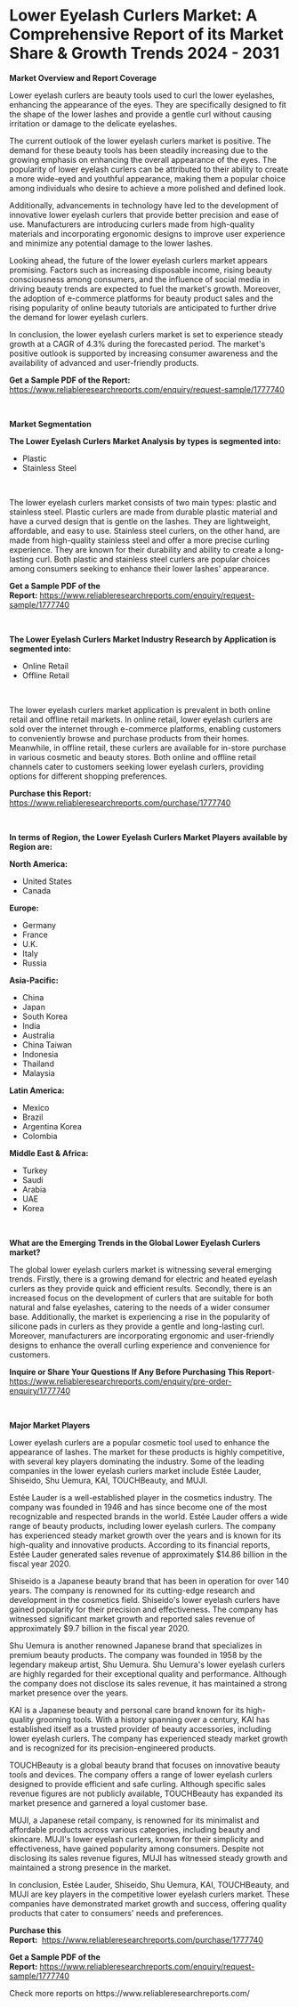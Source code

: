 <p><h1>Lower Eyelash Curlers Market: A Comprehensive Report of its Market Share & Growth Trends 2024 - 2031</h1></p><p><strong>Market Overview and Report Coverage</strong></p>
<p><p>Lower eyelash curlers are beauty tools used to curl the lower eyelashes, enhancing the appearance of the eyes. They are specifically designed to fit the shape of the lower lashes and provide a gentle curl without causing irritation or damage to the delicate eyelashes.</p><p>The current outlook of the lower eyelash curlers market is positive. The demand for these beauty tools has been steadily increasing due to the growing emphasis on enhancing the overall appearance of the eyes. The popularity of lower eyelash curlers can be attributed to their ability to create a more wide-eyed and youthful appearance, making them a popular choice among individuals who desire to achieve a more polished and defined look.</p><p>Additionally, advancements in technology have led to the development of innovative lower eyelash curlers that provide better precision and ease of use. Manufacturers are introducing curlers made from high-quality materials and incorporating ergonomic designs to improve user experience and minimize any potential damage to the lower lashes.</p><p>Looking ahead, the future of the lower eyelash curlers market appears promising. Factors such as increasing disposable income, rising beauty consciousness among consumers, and the influence of social media in driving beauty trends are expected to fuel the market's growth. Moreover, the adoption of e-commerce platforms for beauty product sales and the rising popularity of online beauty tutorials are anticipated to further drive the demand for lower eyelash curlers.</p><p>In conclusion, the lower eyelash curlers market is set to experience steady growth at a CAGR of 4.3% during the forecasted period. The market's positive outlook is supported by increasing consumer awareness and the availability of advanced and user-friendly products.</p></p>
<p><strong>Get a Sample PDF of the Report:</strong> <a href="https://www.reliableresearchreports.com/enquiry/request-sample/1777740">https://www.reliableresearchreports.com/enquiry/request-sample/1777740</a></p>
<p>&nbsp;</p>
<p><strong>Market Segmentation</strong></p>
<p><strong>The Lower Eyelash Curlers Market Analysis by types is segmented into:</strong></p>
<p><ul><li>Plastic</li><li>Stainless Steel</li></ul></p>
<p>&nbsp;</p>
<p><p>The lower eyelash curlers market consists of two main types: plastic and stainless steel. Plastic curlers are made from durable plastic material and have a curved design that is gentle on the lashes. They are lightweight, affordable, and easy to use. Stainless steel curlers, on the other hand, are made from high-quality stainless steel and offer a more precise curling experience. They are known for their durability and ability to create a long-lasting curl. Both plastic and stainless steel curlers are popular choices among consumers seeking to enhance their lower lashes' appearance.</p></p>
<p><strong>Get a Sample PDF of the Report:</strong>&nbsp;<a href="https://www.reliableresearchreports.com/enquiry/request-sample/1777740">https://www.reliableresearchreports.com/enquiry/request-sample/1777740</a></p>
<p>&nbsp;</p>
<p><strong>The Lower Eyelash Curlers Market Industry Research by Application is segmented into:</strong></p>
<p><ul><li>Online Retail</li><li>Offline Retail</li></ul></p>
<p>&nbsp;</p>
<p><p>The lower eyelash curlers market application is prevalent in both online retail and offline retail markets. In online retail, lower eyelash curlers are sold over the internet through e-commerce platforms, enabling customers to conveniently browse and purchase products from their homes. Meanwhile, in offline retail, these curlers are available for in-store purchase in various cosmetic and beauty stores. Both online and offline retail channels cater to customers seeking lower eyelash curlers, providing options for different shopping preferences.</p></p>
<p><strong>Purchase this Report:</strong>&nbsp; <a href="https://www.reliableresearchreports.com/purchase/1777740">https://www.reliableresearchreports.com/purchase/1777740</a></p>
<p>&nbsp;</p>
<p><strong>In terms of Region, the Lower Eyelash Curlers Market Players available by Region are:</strong></p>
<p>
    <p> <strong> North America: </strong>
        <ul>
            <li>United States</li>
            <li>Canada</li>
        </ul>
        </p> 
    <p> <strong> Europe: </strong>
        <ul>
            <li>Germany</li>
            <li>France</li>
            <li>U.K.</li>
            <li>Italy</li>
            <li>Russia</li>
        </ul>
        </p> 
    <p> <strong> Asia-Pacific: </strong>
        <ul>
            <li>China</li>
            <li>Japan</li>
            <li>South Korea</li>
            <li>India</li>
            <li>Australia</li>
            <li>China Taiwan</li>
            <li>Indonesia</li>
            <li>Thailand</li>
            <li>Malaysia</li>
        </ul>
        </p> 
    <p> <strong> Latin America: </strong>
        <ul>
            <li>Mexico</li>
            <li>Brazil</li>
            <li>Argentina Korea</li>
            <li>Colombia</li>
        </ul>
        </p> 
    <p> <strong> Middle East & Africa: </strong>
        <ul>
            <li>Turkey</li>
            <li>Saudi</li>
            <li>Arabia</li>
            <li>UAE</li>
            <li>Korea</li>
        </ul>
    </p>
    </p>
<p>&nbsp;</p>
<p><strong>What are the Emerging Trends in the Global Lower Eyelash Curlers market?</strong></p>
<p><p>The global lower eyelash curlers market is witnessing several emerging trends. Firstly, there is a growing demand for electric and heated eyelash curlers as they provide quick and efficient results. Secondly, there is an increased focus on the development of curlers that are suitable for both natural and false eyelashes, catering to the needs of a wider consumer base. Additionally, the market is experiencing a rise in the popularity of silicone pads in curlers as they provide a gentle and long-lasting curl. Moreover, manufacturers are incorporating ergonomic and user-friendly designs to enhance the overall curling experience and convenience for customers.</p></p>
<p><strong>Inquire or Share Your Questions If Any Before Purchasing This Report</strong>- <a href="https://www.reliableresearchreports.com/enquiry/pre-order-enquiry/1777740">https://www.reliableresearchreports.com/enquiry/pre-order-enquiry/1777740</a></p>
<p>&nbsp;</p>
<p><strong>Major Market Players</strong></p>
<p><p>Lower eyelash curlers are a popular cosmetic tool used to enhance the appearance of lashes. The market for these products is highly competitive, with several key players dominating the industry. Some of the leading companies in the lower eyelash curlers market include Estée Lauder, Shiseido, Shu Uemura, KAI, TOUCHBeauty, and MUJI.</p><p>Estée Lauder is a well-established player in the cosmetics industry. The company was founded in 1946 and has since become one of the most recognizable and respected brands in the world. Estée Lauder offers a wide range of beauty products, including lower eyelash curlers. The company has experienced steady market growth over the years and is known for its high-quality and innovative products. According to its financial reports, Estée Lauder generated sales revenue of approximately $14.86 billion in the fiscal year 2020.</p><p>Shiseido is a Japanese beauty brand that has been in operation for over 140 years. The company is renowned for its cutting-edge research and development in the cosmetics field. Shiseido's lower eyelash curlers have gained popularity for their precision and effectiveness. The company has witnessed significant market growth and reported sales revenue of approximately $9.7 billion in the fiscal year 2020.</p><p>Shu Uemura is another renowned Japanese brand that specializes in premium beauty products. The company was founded in 1958 by the legendary makeup artist, Shu Uemura. Shu Uemura's lower eyelash curlers are highly regarded for their exceptional quality and performance. Although the company does not disclose its sales revenue, it has maintained a strong market presence over the years.</p><p>KAI is a Japanese beauty and personal care brand known for its high-quality grooming tools. With a history spanning over a century, KAI has established itself as a trusted provider of beauty accessories, including lower eyelash curlers. The company has experienced steady market growth and is recognized for its precision-engineered products.</p><p>TOUCHBeauty is a global beauty brand that focuses on innovative beauty tools and devices. The company offers a range of lower eyelash curlers designed to provide efficient and safe curling. Although specific sales revenue figures are not publicly available, TOUCHBeauty has expanded its market presence and garnered a loyal customer base.</p><p>MUJI, a Japanese retail company, is renowned for its minimalist and affordable products across various categories, including beauty and skincare. MUJI's lower eyelash curlers, known for their simplicity and effectiveness, have gained popularity among consumers. Despite not disclosing its sales revenue figures, MUJI has witnessed steady growth and maintained a strong presence in the market.</p><p>In conclusion, Estée Lauder, Shiseido, Shu Uemura, KAI, TOUCHBeauty, and MUJI are key players in the competitive lower eyelash curlers market. These companies have demonstrated market growth and success, offering quality products that cater to consumers' needs and preferences.</p></p>
<p><strong>Purchase this Report:</strong>&nbsp;&nbsp;<a href="https://www.reliableresearchreports.com/purchase/1777740">https://www.reliableresearchreports.com/purchase/1777740</a></p>
<p></p>
<p><strong>Get a Sample PDF of the Report:</strong>&nbsp;<a href="https://www.reliableresearchreports.com/enquiry/request-sample/1777740">https://www.reliableresearchreports.com/enquiry/request-sample/1777740</a></p>
<p>Check more reports on https://www.reliableresearchreports.com/</p>